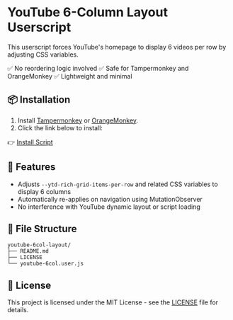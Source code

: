 # YouTube 6-Column Layout Userscript

This userscript forces YouTube's homepage to display 6 videos per row by adjusting CSS variables.

✅ No reordering logic involved
✅ Safe for Tampermonkey and OrangeMonkey
✅ Lightweight and minimal

## 📦 Installation

1. Install [Tampermonkey](https://www.tampermonkey.net/) or [OrangeMonkey](https://github.com/originell/OrangeMonkey).
2. Click the link below to install:

👉 [Install Script](https://raw.githubusercontent.com/Saccharine1211/youtube-6col-layout/main/youtube-6col.user.js)

## 🔧 Features

* Adjusts `--ytd-rich-grid-items-per-row` and related CSS variables to display 6 columns
* Automatically re-applies on navigation using MutationObserver
* No interference with YouTube dynamic layout or script loading

## 📁 File Structure

```
youtube-6col-layout/
├── README.md
├── LICENSE
└── youtube-6col.user.js
```

## 📝 License

This project is licensed under the MIT License - see the [LICENSE](./LICENSE) file for details.
